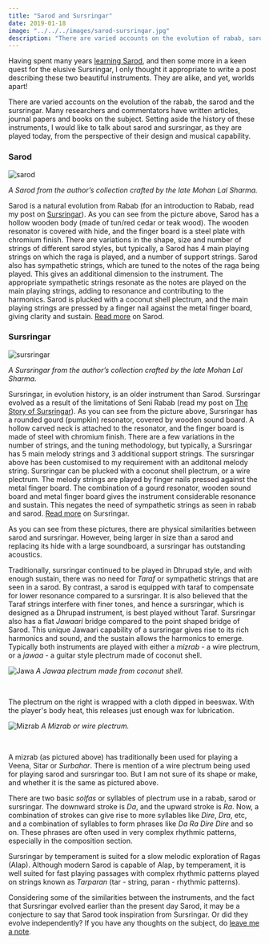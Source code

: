 ```yaml
---
title: "Sarod and Sursringar"
date: 2019-01-18
image: "../../../images/sarod-sursringar.jpg"
description: "There are varied accounts on the evolution of rabab, sarod and sursringar. Many have written articles, journal papers and books on the subject. Never minding the history and its evolution, I am interested in talking about the two instruments, its commonalities and differences."
---
```

Having spent many years [learning Sarod](/about/#early-days-and-music-training), and then some more in a keen quest for the elusive Sursringar, I only thought it appropriate to write a post describing these two beautiful instruments. They are alike, and yet, worlds apart!

There are varied accounts on the evolution of the rabab, the sarod and the sursringar. Many researchers and commentators have written articles, journal papers and books on the subject. Setting aside the history of these instruments, I would like to talk about sarod and sursringar, as they are played today, from the perspective of their design and musical capability.

<notice-box>

### Sarod

![sarod](sarod.jpg)

*A Sarod from the author’s collection crafted by the late Mohan Lal Sharma.*

Sarod is a natural evolution from Rabab (for an introduction to Rabab, read my post on [Sursringar](/blog/sursringar-blog/#rabab)). As you can see from the picture above, Sarod has a hollow wooden body (made of tun/red cedar or teak wood). The wooden resonator is covered with hide, and the finger board is a steel plate with chromium finish. There are variations in the shape, size and number of strings of different sarod styles, but typically, a Sarod has 4 main playing strings on which the raga is played, and a number of support strings. Sarod also has sympathetic strings, which are tuned to the notes of the raga being played. This gives an additional dimension to the instrument. The appropriate sympathetic strings resonate as the notes are played on the main playing strings, adding to resonance and contributing to the harmonics. Sarod is plucked with a coconut shell plectrum, and the main playing strings are pressed by a finger nail against the metal finger board, giving clarity and sustain. [Read more](https://en.m.wikipedia.org/wiki/Sarod) on Sarod.

</notice-box>

<notice-box>

### Sursringar

![sursringar](sursringar.jpg)

*A Sursringar from the author’s collection crafted by the late Mohan Lal Sharma.*

Sursringar, in evolution history, is an older instrument than Sarod. Sursringar evolved as a result of the limitations of Seni Rabab (read my post on [The Story of Sursringar](/blog/sursringar-blog)). As you can see from the picture above, Sursringar has a rounded gourd (pumpkin) resonator, covered by wooden sound board. A hollow carved neck is attached to the resonator, and the finger board is made of steel with chromium finish. There are a few variations in the number of strings, and the tuning methodology, but typically, a Sursringar has 5 main melody strings and 3 additional support strings. The sursringar above has been customised to my requirement with an additonal melody string. Sursringar can be plucked with a coconut shell plectrum, or a wire plectrum. The melody strings are played by finger nails pressed against the metal finger board. The combination of a gourd resonator, wooden sound board and metal finger board gives the instrument considerable resonance and sustain. This negates the need of sympathetic strings as seen in rabab and sarod. [Read more](https://en.m.wikipedia.org/wiki/Sursingar) on Sursringar.

</notice-box>

As you can see from these pictures, there are physical similarities between sarod and sursringar. However, being larger in size than a sarod and replacing its hide with a large soundboard, a sursringar has outstanding acoustics.

Traditionally, sursringar continued to be played in Dhrupad style, and with enough sustain, there was no need for *Taraf* or sympathetic strings that are seen in a sarod. By contrast, a sarod is equipped with taraf to compensate for lower resonance compared to a sursringar. It is also believed that the Taraf strings interfere with finer tones, and hence a sursringar, which is designed as a Dhrupad instrument, is best played without Taraf. Sursringar also has a flat *Jawaari* bridge compared to the point shaped bridge of Sarod. This unique Jawaari capability of a sursringar gives rise to its rich harmonics and sound, and the sustain allows the harmonics to emerge. Typically both instruments are played with either a *mizrab* - a wire plectrum, or a *jawaa* - a guitar style plectrum made of coconut shell.

![Jawa](jawa.jpg)
*A Jawaa plectrum made from coconut shell.*

<br>

The plectrum on the right is wrapped with a cloth dipped in beeswax. With the player's body heat, this releases just enough wax for lubrication.

![Mizrab](mizrab.jpg)
*A Mizrab or wire plectrum.*

<br>

A mizrab (as pictured above) has traditionally been used for playing a Veena, Sitar or *Surbahar*. There is mention of a wire plectrum being used for playing sarod and sursringar too. But I am not sure of its shape or make, and whether it is the same as pictured above.

There are two basic *solfas* or syllables of plectrum use in a rabab, sarod or sursringar. The downward stroke is *Da*, and the upward stroke is *Ra*. Now, a combination of strokes can give rise to more syllables like *Dire*, *Dra*, etc, and a combination of syllables to form phrases like *Da Ra Dire Dire* and so on. These phrases are often used in very complex rhythmic patterns, especially in the composition section.

Sursringar by temperament is suited for a slow melodic exploration of Ragas (Alap). Although modern Sarod is capable of Alap, by temperament, it is well suited for fast playing passages with complex rhythmic patterns played on strings known as *Tarparan* (tar - string, paran - rhythmic patterns).

Considering some of the similarities between the instruments, and the fact that Sursringar evolved earlier than the present day Sarod, it may be a conjecture to say that Sarod took inspiration from Sursringar. Or did they evolve independently? If you have any thoughts on the subject, do [leave me a note](/contact/#leave-a-message).
